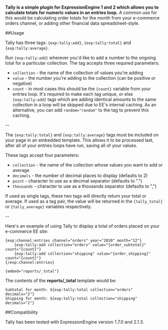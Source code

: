 **Tally is a simple plugin for ExpressionEngine 1 and 2 which allows you to calculate totals for numeric values in an entries loop.** A common use for this would be calculating order totals for the month from your e-commerce orders channel, or adding other financial data spreadsheet-style.

##Usage

Tally has three tags: `{exp:tally:add}`, `{exp:tally:total}` and `{exp:tally:average}`.

Run `{exp:tally:add}` wherever you'd like to add a number to the ongoing total for a particular collection. The tag accepts three required parameters:

- `collection` - the name of the collection of values you're adding
- `value` - the number you're adding to the collection (can be positive or negative)
- `count` - in most cases this should be the `{count}` variable from your entries loop. It's required to make each tag unique, or else `{exp:tally:add}` tags which are adding identical amounts to the same collection in a loop will be skipped due to EE's internal caching. As an alternative, you can add `random="random"` to the tag to prevent this caching.

--

The `{exp:tally:total}` and `{exp:tally:average}` tags must be included on your page in an embedded template. This allows it to be processed last, after all of your entries loops have run, saving all of your values.

These tags accept four parameters:

- `collection` - the name of the collection whose values you want to add or average
- `decimals` - the number of decimal places to display (defaults to 2)
- `point` - character to use as a decimal separator (defaults to ".")
- `thousands` - character to use as a thousands separator (defaults to ",")

If used as single tags, these two tags will directly return your total or average. If used as a tag pair, the value will be returned in the `{tally_total}` or `{tally_average}` variables respectively.

--

Here's an example of using Tally to display a total of orders placed on your e-commerce EE site:

	{exp:channel:entries channel="orders" year="2010" month="12"}
		{exp:tally:add collection="orders" value="{order_subtotal}" count="{count}"}
		{exp:tally:add collection="shipping" value="{order_shipping}" count="{count}"}
	{/exp:channel:entries}

	{embed="reports/_total"}

The contents of the **reports/_total** template would be:

	Subtotal for month: ${exp:tally:total collection="orders" decimals="2"}
	Shipping for month: ${exp:tally:total collection="shipping" decimals="2"}
	
##Compatibility
	
Tally has been tested with ExpressionEngine version 1.7.0 and 2.1.3.